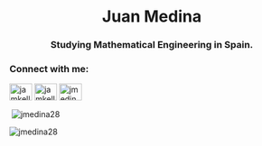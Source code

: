 
<h1 align="center">Juan Medina</h1>
<h3 align="center">Studying Mathematical Engineering in Spain.</h3>



<h3 align="left">Connect with me:</h3>
<p align="left">
<a href="https://twitter.com/jamkell2867" target="blank"><img align="center" src="https://raw.githubusercontent.com/rahuldkjain/github-profile-readme-generator/master/src/images/icons/Social/twitter.svg" alt="jamkell2867" height="30" width="40" /></a>
<a href="https://instagram.com/jamkell2867" target="blank"><img align="center" src="https://raw.githubusercontent.com/rahuldkjain/github-profile-readme-generator/master/src/images/icons/Social/instagram.svg" alt="jamkell2867" height="30" width="40" /></a>
<a href="https://codeforces.com/profile/jmedina28" target="blank"><img align="center" src="https://raw.githubusercontent.com/rahuldkjain/github-profile-readme-generator/master/src/images/icons/Social/codeforces.svg" alt="jmedina28" height="30" width="40" /></a>
</p>

<p>&nbsp;<img align="center" src="https://github-readme-stats.vercel.app/api?username=jmedina28&show_icons=true&theme=dark&locale=es" alt="jmedina28" /></p>

<p><img align="center" src="https://github-readme-streak-stats.herokuapp.com/?user=jmedina28&theme=dark" alt="jmedina28" /></p>
